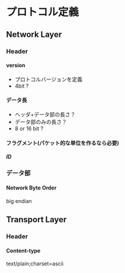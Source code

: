 # プロトコル定義

## Network Layer

### Header

#### version
- プロトコルバージョンを定義
- 4bit ?

#### データ長
- ヘッダ+データ部の長さ？
- データ部のみの長さ？
- 8 or 16 bit ?

#### フラグメント(パケット的な単位を作るなら必要)

##### ID

#####

### データ部

#### Network Byte Order

big endian

## Transport Layer

### Header

#### Content-type

text/plain;charset=ascii